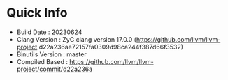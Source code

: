 # Quick Info
* Build Date : 20230624
* Clang Version : ZyC clang version 17.0.0 (https://github.com/llvm/llvm-project d22a236ae72157fa0309d98ca244f387d66f3532)
* Binutils Version : master
* Compiled Based : https://github.com/llvm/llvm-project/commit/d22a236a

